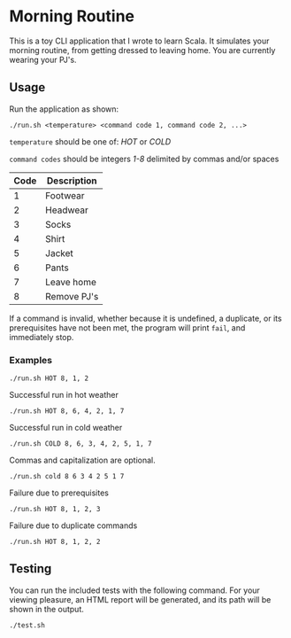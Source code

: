 # Morning Routine

This is a toy CLI application that I wrote to learn Scala.  It simulates your morning routine, from getting dressed to leaving home.  You are currently wearing your PJ's.

## Usage

Run the application as shown:

```
./run.sh <temperature> <command code 1, command code 2, ...>
```

`temperature` should be one of: *HOT* or *COLD*

`command codes` should be integers *1-8* delimited by commas and/or spaces

| Code | Description |
| - | - |
| 1 | Footwear |
| 2 | Headwear |
| 3 | Socks |
| 4 | Shirt |
| 5 | Jacket |
| 6 | Pants |
| 7 | Leave home |
| 8 | Remove PJ's |

If a command is invalid, whether because it is undefined, a duplicate, or its prerequisites have not been met, the program will print `fail`, and immediately stop.

### Examples

```
./run.sh HOT 8, 1, 2
```

Successful run in hot weather

```
./run.sh HOT 8, 6, 4, 2, 1, 7
```

Successful run in cold weather

```
./run.sh COLD 8, 6, 3, 4, 2, 5, 1, 7
```

Commas and capitalization are optional.

```
./run.sh cold 8 6 3 4 2 5 1 7
```

Failure due to prerequisites

```
./run.sh HOT 8, 1, 2, 3
```

Failure due to duplicate commands

```
./run.sh HOT 8, 1, 2, 2
```

## Testing

You can run the included tests with the following command.  For your viewing pleasure, an HTML report will be generated, and its path will be shown in the output.

```
./test.sh
```